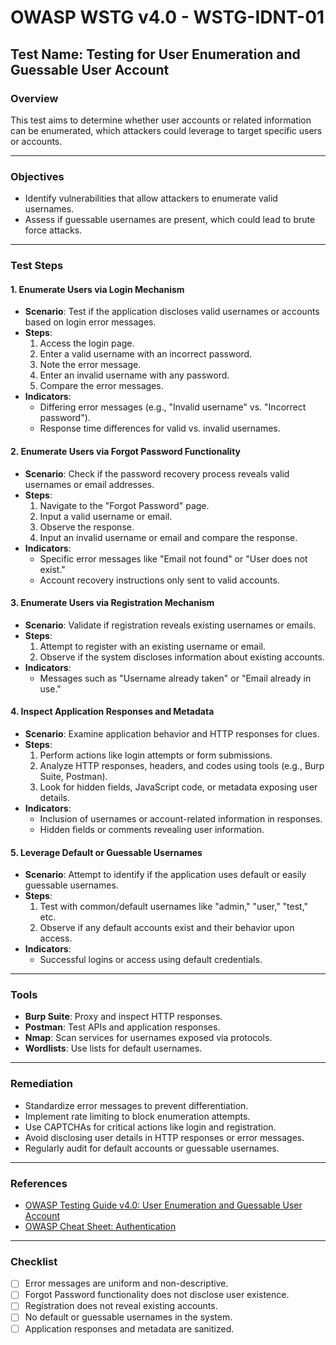 # OWASP WSTG v4.0 - WSTG-IDNT-01

## Test Name: Testing for User Enumeration and Guessable User Account

### Overview
This test aims to determine whether user accounts or related information can be enumerated, which attackers could leverage to target specific users or accounts.

---

### Objectives
- Identify vulnerabilities that allow attackers to enumerate valid usernames.
- Assess if guessable usernames are present, which could lead to brute force attacks.

---

### Test Steps

#### 1. **Enumerate Users via Login Mechanism**
   - **Scenario**: Test if the application discloses valid usernames or accounts based on login error messages.
   - **Steps**:
     1. Access the login page.
     2. Enter a valid username with an incorrect password.
     3. Note the error message.
     4. Enter an invalid username with any password.
     5. Compare the error messages.
   - **Indicators**:
     - Differing error messages (e.g., "Invalid username" vs. "Incorrect password").
     - Response time differences for valid vs. invalid usernames.

#### 2. **Enumerate Users via Forgot Password Functionality**
   - **Scenario**: Check if the password recovery process reveals valid usernames or email addresses.
   - **Steps**:
     1. Navigate to the "Forgot Password" page.
     2. Input a valid username or email.
     3. Observe the response.
     4. Input an invalid username or email and compare the response.
   - **Indicators**:
     - Specific error messages like "Email not found" or "User does not exist."
     - Account recovery instructions only sent to valid accounts.

#### 3. **Enumerate Users via Registration Mechanism**
   - **Scenario**: Validate if registration reveals existing usernames or emails.
   - **Steps**:
     1. Attempt to register with an existing username or email.
     2. Observe if the system discloses information about existing accounts.
   - **Indicators**:
     - Messages such as "Username already taken" or "Email already in use."

#### 4. **Inspect Application Responses and Metadata**
   - **Scenario**: Examine application behavior and HTTP responses for clues.
   - **Steps**:
     1. Perform actions like login attempts or form submissions.
     2. Analyze HTTP responses, headers, and codes using tools (e.g., Burp Suite, Postman).
     3. Look for hidden fields, JavaScript code, or metadata exposing user details.
   - **Indicators**:
     - Inclusion of usernames or account-related information in responses.
     - Hidden fields or comments revealing user information.

#### 5. **Leverage Default or Guessable Usernames**
   - **Scenario**: Attempt to identify if the application uses default or easily guessable usernames.
   - **Steps**:
     1. Test with common/default usernames like "admin," "user," "test," etc.
     2. Observe if any default accounts exist and their behavior upon access.
   - **Indicators**:
     - Successful logins or access using default credentials.

---

### Tools
- **Burp Suite**: Proxy and inspect HTTP responses.
- **Postman**: Test APIs and application responses.
- **Nmap**: Scan services for usernames exposed via protocols.
- **Wordlists**: Use lists for default usernames.
  
---

### Remediation
- Standardize error messages to prevent differentiation.
- Implement rate limiting to block enumeration attempts.
- Use CAPTCHAs for critical actions like login and registration.
- Avoid disclosing user details in HTTP responses or error messages.
- Regularly audit for default accounts or guessable usernames.

---

### References
- [OWASP Testing Guide v4.0: User Enumeration and Guessable User Account](https://owasp.org/www-project-web-security-testing-guide/)
- [OWASP Cheat Sheet: Authentication](https://cheatsheetseries.owasp.org/cheatsheets/Authentication_Cheat_Sheet.html)

---

### Checklist
- [ ] Error messages are uniform and non-descriptive.
- [ ] Forgot Password functionality does not disclose user existence.
- [ ] Registration does not reveal existing accounts.
- [ ] No default or guessable usernames in the system.
- [ ] Application responses and metadata are sanitized.
